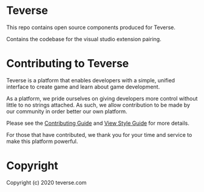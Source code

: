 # Teverse

This repo contains open source components produced for Teverse. 

Contains the codebase for the visual studio extension pairing. 


# Contributing to Teverse

Teverse is a platform that enables developers with a simple, unified interface to create game and learn about game development. 

As a platform, we pride ourselves on giving developers more control without little to no strings attached. As such, we allow contribution to be made by our community in order better our own platform. 

Please see the [Contributing Guide](/TEVERSE-CONTRIB.md) and [View Style Guide](/TEVERSE-STYLE.md) for more details.

For those that have contributed, we thank you for your time and service to make this platform powerful.

# Copyright

Copyright (c) 2020 teverse.com